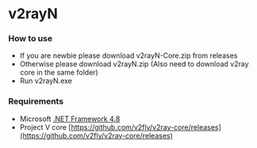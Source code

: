 # v2rayN


### How to use
- If you are newbie please download v2rayN-Core.zip from releases
- Otherwise please download v2rayN.zip (Also need to download v2ray core in the same folder)
- Run v2rayN.exe

### Requirements  
- Microsoft [.NET Framework 4.8](https://docs.microsoft.com/zh-cn/dotnet/framework/install/guide-for-developers)
- Project V core [https://github.com/v2fly/v2ray-core/releases](https://github.com/v2fly/v2ray-core/releases)
